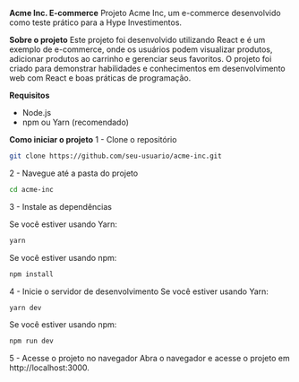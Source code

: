 **Acme Inc. E-commerce** Projeto Acme Inc, um e-commerce desenvolvido como teste prático para a Hype Investimentos.

**Sobre o projeto** Este projeto foi desenvolvido utilizando React e é um exemplo de e-commerce, onde os usuários podem
visualizar produtos, adicionar produtos ao carrinho e gerenciar seus favoritos. O projeto foi criado para demonstrar
habilidades e conhecimentos em desenvolvimento web com React e boas práticas de programação.

**Requisitos**

- Node.js
- npm ou Yarn (recomendado)

**Como iniciar o projeto** 1 - Clone o repositório

```bash
git clone https://github.com/seu-usuario/acme-inc.git
```

2 - Navegue até a pasta do projeto

```bash
cd acme-inc
```

3 - Instale as dependências

Se você estiver usando Yarn:

```bash
yarn
```

Se você estiver usando npm:

```bash
npm install
```

4 - Inicie o servidor de desenvolvimento Se você estiver usando Yarn:

```bash
yarn dev
```

Se você estiver usando npm:

```bash
npm run dev
```

5 - Acesse o projeto no navegador Abra o navegador e acesse o projeto em http://localhost:3000.
